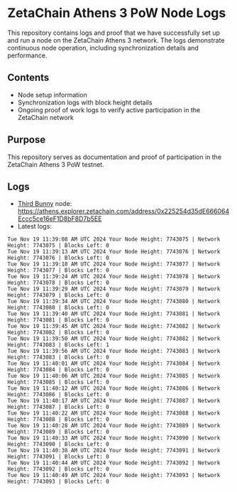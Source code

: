 # ZetaChain Athens 3 PoW Node Logs
This repository contains logs and proof that we have successfully set up and run a node on the ZetaChain Athens 3 network. The logs demonstrate continuous node operation, including synchronization details and performance.

## Contents
- Node setup information
- Synchronization logs with block height details
- Ongoing proof of work logs to verify active participation in the ZetaChain network

## Purpose
This repository serves as documentation and proof of participation in the ZetaChain Athens 3 PoW testnet.

## Logs

- [Third Bunny](https://thirdbunny.xyz/) node: https://athens.explorer.zetachain.com/address/0x225254d35dE666064Eccc5ce16eF1D8bF8D7b5EE
- Latest logs:
```
Tue Nov 19 11:39:08 AM UTC 2024 Your Node Height: 7743075 | Network Height: 7743075 | Blocks Left: 0
Tue Nov 19 11:39:13 AM UTC 2024 Your Node Height: 7743076 | Network Height: 7743076 | Blocks Left: 0
Tue Nov 19 11:39:18 AM UTC 2024 Your Node Height: 7743077 | Network Height: 7743077 | Blocks Left: 0
Tue Nov 19 11:39:24 AM UTC 2024 Your Node Height: 7743078 | Network Height: 7743078 | Blocks Left: 0
Tue Nov 19 11:39:29 AM UTC 2024 Your Node Height: 7743079 | Network Height: 7743079 | Blocks Left: 0
Tue Nov 19 11:39:34 AM UTC 2024 Your Node Height: 7743080 | Network Height: 7743080 | Blocks Left: 0
Tue Nov 19 11:39:40 AM UTC 2024 Your Node Height: 7743081 | Network Height: 7743081 | Blocks Left: 0
Tue Nov 19 11:39:45 AM UTC 2024 Your Node Height: 7743082 | Network Height: 7743082 | Blocks Left: 0
Tue Nov 19 11:39:50 AM UTC 2024 Your Node Height: 7743082 | Network Height: 7743083 | Blocks Left: 1
Tue Nov 19 11:39:56 AM UTC 2024 Your Node Height: 7743083 | Network Height: 7743083 | Blocks Left: 0
Tue Nov 19 11:40:01 AM UTC 2024 Your Node Height: 7743084 | Network Height: 7743084 | Blocks Left: 0
Tue Nov 19 11:40:06 AM UTC 2024 Your Node Height: 7743085 | Network Height: 7743085 | Blocks Left: 0
Tue Nov 19 11:40:12 AM UTC 2024 Your Node Height: 7743086 | Network Height: 7743086 | Blocks Left: 0
Tue Nov 19 11:40:17 AM UTC 2024 Your Node Height: 7743087 | Network Height: 7743087 | Blocks Left: 0
Tue Nov 19 11:40:22 AM UTC 2024 Your Node Height: 7743088 | Network Height: 7743088 | Blocks Left: 0
Tue Nov 19 11:40:28 AM UTC 2024 Your Node Height: 7743089 | Network Height: 7743089 | Blocks Left: 0
Tue Nov 19 11:40:33 AM UTC 2024 Your Node Height: 7743090 | Network Height: 7743090 | Blocks Left: 0
Tue Nov 19 11:40:38 AM UTC 2024 Your Node Height: 7743091 | Network Height: 7743091 | Blocks Left: 0
Tue Nov 19 11:40:44 AM UTC 2024 Your Node Height: 7743092 | Network Height: 7743092 | Blocks Left: 0
Tue Nov 19 11:40:49 AM UTC 2024 Your Node Height: 7743093 | Network Height: 7743093 | Blocks Left: 0
```
